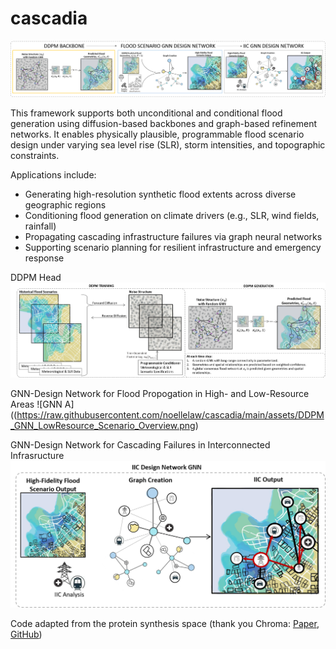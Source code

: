 # cascadia

![Overview](https://raw.githubusercontent.com/noellelaw/cascadia/main/assets/THRUST3_Overview.png)

This framework supports both unconditional and conditional flood generation using 
diffusion-based backbones and graph-based refinement networks. It enables physically 
plausible, programmable flood scenario design under varying sea level rise (SLR), 
storm intensities, and topographic constraints.

Applications include:
- Generating high-resolution synthetic flood extents across diverse geographic regions
- Conditioning flood generation on climate drivers (e.g., SLR, wind fields, rainfall)
- Propagating cascading infrastructure failures via graph neural networks
- Supporting scenario planning for resilient infrastructure and emergency response

DDPM Head
![DDPM Head](https://raw.githubusercontent.com/noellelaw/cascadia/main/assets/DDPM_Scenario_Overview.png)

GNN-Design Network for Flood Propogation in High- and Low-Resource Areas
![GNN A]((https://raw.githubusercontent.com/noellelaw/cascadia/main/assets/DDPM_GNN_LowResource_Scenario_Overview.png)

GNN-Design Network for Cascading Failures in Interconnected Infrasructure
![GNN B](https://raw.githubusercontent.com/noellelaw/cascadia/main/assets/DDPM_GNN_IIC_Scenario_Overview.png)


Code adapted from the protein synthesis space (thank you Chroma: [Paper](https://www.nature.com/articles/s41586-023-06728-8), [GitHub]())
